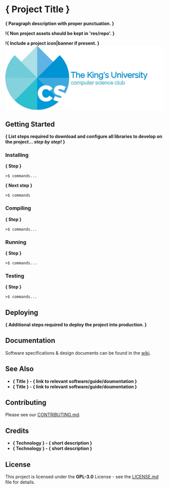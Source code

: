 # **{ Project Title }**

**{ Paragraph description with proper punctuation. }**

**!{ Non project assets should be kept in 'res/repo'. }**

**!{ Include a project icon|banner if present. }**
![project logo|banner](res/repo/banner-crown.png "{ Logo description }")


## Getting Started

**{ List steps required to download and configure all libraries to develop on the project... *step by step*! }**


### Installing

**{ Step }**

```
>$ commands...
```

**{ Next step }**

```
>$ commands
```

### Compiling

**{ Step }**

```
>$ commands...
```

### Running

**{ Step }**

```
>$ commands...
```

### Testing

**{ Step }**

```
>$ commands...
```

## Deploying

**{ Additional steps required to deploy the project into production. }**

## Documentation

Software specifications & design documents can be found in the [wiki](/wiki).

## See Also

- **{ Title } - { link to relevant software/guide/doumentation }**
- **{ Title } - { link to relevant software/guide/doumentation }**

## Contributing

Please see our [CONTRIBUTING.md](CONTRIBUTING.md).

## Credits

- **{ Technology } - { short description }**
- **{ Technology } - { short description }**

## License

This project is licensed under the **GPL-3.0** License - see the [LICENSE.md](LICENSE.md) file for details.